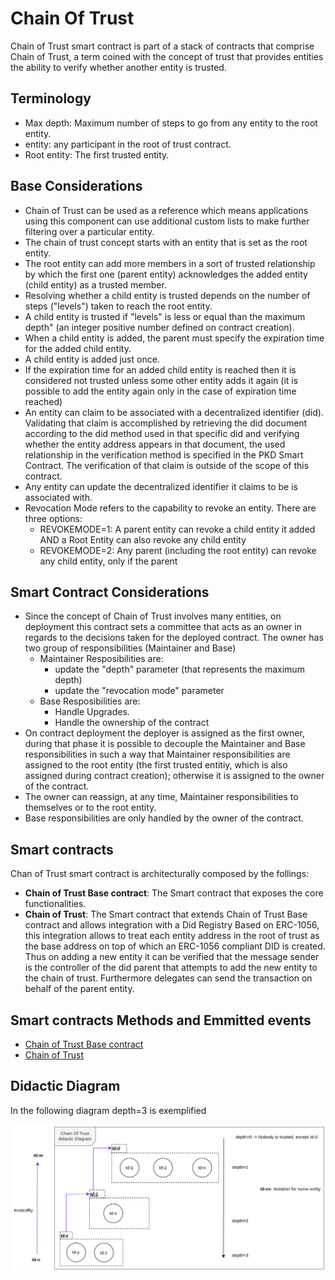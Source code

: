 # Chain Of Trust

Chain of Trust smart contract is part of a stack of contracts that comprise Chain of Trust, a term coined with the concept of trust that provides entities the ability to verify whether another entity is trusted.

## Terminology

- Max depth: Maximum number of steps to go from any entity to the root entity.
- entity: any participant in the root of trust contract.
- Root entity: The first trusted entity.

## Base Considerations

- Chain of Trust can be used as a reference which means applications using this component can use additional custom lists to make further filtering over a particular entity.
- The chain of trust concept starts with an entity that is set as the root entity.
- The root entity can add more members in a sort of trusted relationship by which the first one (parent entity) acknowledges the added entity (child entity) as a trusted member.
- Resolving whether a child entity is trusted depends on the number of steps ("levels") taken to reach the root entity.
- A child entity is trusted if "levels" is less or equal than the maximum depth" (an integer positive number defined on contract creation).
- When a child entity is added, the parent must specify the expiration time for the added child entity.
- A child entity is added just once.
- If the expiration time for an added child entity is reached then it is considered not trusted unless some other entity adds it again (it is possible to add the entity again only in the case of expiration time reached)
- An entity can claim to be associated with a decentralized identifier (did). Validating that claim is accomplished by retrieving the did document according to the did method used in that specific did and verifying whether the entity address appears in that document, the used relationship in the verification method is specified in the PKD Smart Contract. The verification of that claim is outside of the scope of this contract.
- Any entity can update the decentralized identifier it claims to be is associated with.
- Revocation Mode refers to the capability to revoke an entity. There are three options:
  - REVOKEMODE=1: A parent entity can revoke a child entity it added AND a Root Entity can also revoke any child entity
  - REVOKEMODE=2: Any parent (including the root entity) can revoke any child entity, only if the parent

## Smart Contract Considerations

- Since the concept of Chain of Trust involves many entities, on deployment this contract sets a committee that acts as an owner in regards to the decisions taken for the deployed contract. The owner has two group of responsibilities (Maintainer and Base)
  - Maintainer Resposibilities are:
    - update the "depth" parameter (that represents the maximum depth)
    - update the "revocation mode" parameter
  - Base Resposibilities are:
    - Handle Upgrades.
    - Handle the ownership of the contract
- On contract deployment the deployer is assigned as the first owner, during that phase it is possible to decouple the Maintainer and Base responsibilities in such a way that Maintainer responsibilities are assigned to the root entity (the first trusted entitiy, which is also assigned during contract creation); otherwise it is assigned to the owner of the contract.
- The owner can reassign, at any time, Maintainer responsibilities to themselves or to the root entity.
- Base responsibilities are only handled by the owner of the contract.

## Smart contracts

Chan of Trust smart contract is architecturally composed by the follings:

- **Chain of Trust Base contract**: The Smart contract that exposes the core functionalities.
- **Chain of Trust**: The Smart contract that extends Chain of Trust Base contract and allows integration with a Did Registry Based on ERC-1056, this integration allows to treat each entity address in the root of trust as the base address on top of which an ERC-1056 compliant DID is created. Thus on adding a new entity it can be verified that the message sender is the controller of the did parent that attempts to add the new entity to the chain of trust. Furthermore delegates can send the transaction on behalf of the parent entity.

## Smart contracts Methods and Emmitted events

- [Chain of Trust Base contract](../../contracts/chainOfTrust/IChainOfTrustBase.sol)
- [Chain of Trust](../../contracts/chainOfTrust/IChainOfTrust.sol)

## Didactic Diagram

In the following diagram depth=3 is exemplified

<img src="../img/CoT.png" width="900">
